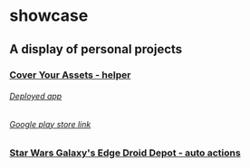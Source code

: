 # showcase

## A display of personal projects

### [Cover Your Assets - helper](https://bandoleer-7ad60.web.app/)

###### [Deployed app](https://bandoleer-7ad60.web.app/)

###### [Google play store link](https://play.google.com/store/apps/details?id=com.cyahelper&pcampaignid=web_share)

### [Star Wars Galaxy's Edge Droid Depot - auto actions](https://github.com/rileytb/droid-depot-bt)
